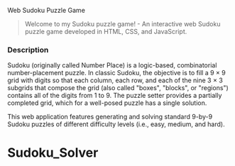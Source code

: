 Web Sudoku Puzzle Game

> Welcome to my Sudoku puzzle game! - An interactive web Sudoku puzzle game developed in HTML, CSS, and JavaScript.

### Description

Sudoku (originally called Number Place) is a logic-based, combinatorial number-placement puzzle. In classic Sudoku, the objective is to fill a 9 × 9 grid with digits so that each column, each row, and each of the nine 3 × 3 subgrids that compose the grid (also called "boxes", "blocks", or "regions") contains all of the digits from 1 to 9. The puzzle setter provides a partially completed grid, which for a well-posed puzzle has a single solution.

This web application features generating and solving standard 9-by-9 Sudoku puzzles of different difficulty levels (i.e., easy, medium, and hard).
# Sudoku_Solver
